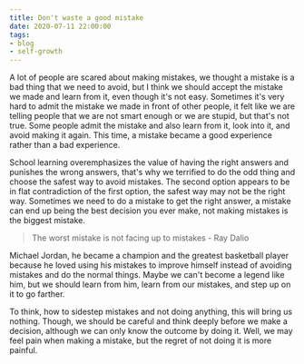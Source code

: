```yaml
---
title: Don't waste a good mistake
date: 2020-07-11 22:00:00
tags: 
- blog
- self-growth
---
```


A lot of people are scared about making mistakes, we thought a mistake is a bad thing that we need to avoid, but I think we should accept the mistake we made and learn from it, even though it's not easy. Sometimes it's very hard to admit the mistake we made in front of other people, it felt like we are telling people that we are not smart enough or we are stupid, but that's not true. Some people admit the mistake and also learn from it, look into it, and avoid making it again. This time, a mistake became a good experience rather than a bad experience.

School learning overemphasizes the value of having the right answers and punishes the wrong answers, that's why we terrified to do the odd thing and choose the safest way to avoid mistakes. The second option appears to be in flat contradiction of the first option, the safest way may not be the right way. Sometimes we need to do a mistake to get the right answer, a mistake can end up being the best decision you ever make, not making mistakes is the biggest mistake.

>The worst mistake is not facing up to mistakes - Ray Dalio

Michael Jordan, he became a champion and the greatest basketball player because he loved using his mistakes to improve himself instead of avoiding mistakes and do the normal things. Maybe we can't become a legend like him, but we should learn from him, learn from our mistakes, and step up on it to go farther.

To think, how to sidestep mistakes and not doing anything, this will bring us nothing. Though, we should be careful and think deeply before we make a decision, although we can only know the outcome by doing it. Well, we may feel pain when making a mistake, but the regret of not doing it is more painful.